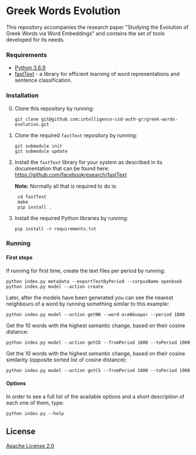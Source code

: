 # Greek Words Evolution

This repository accompanies the research paper "Studying the Evolution of Greek Words via Word Embeddings" and contains the set of tools developed for its needs.

### Requirements
* [Python 3.6.9](https://www.python.org/downloads/release/python-369/)
* [fastText](https://fasttext.cc/) - a library for efficient learning of word representations and sentence classification.

### Installation
0. Clone this repository by running:

    ```
    git clone git@github.com:intelligence-csd-auth-gr/greek-words-evolution.git
    ```
   
0. Clone the required `fastText` repository by running:

    ```
    git submodule init
    git submodule update
    ```
   
0. Install the `fastText` library for your system as described in its documentation that can be found here: https://github.com/facebookresearch/fastText

    **Note:** Normally all that is required to do is:
    
        cd fastText
        make
        pip install .
            
0. Install the required Python libraries by running:

    ```
    pip install -r requirements.txt
    ```

### Running
#### First steps
If running for first time, create the text files per period by running:
    
    python index.py metadata --exportTextByPeriod --corpusName openbook
    python index.py model --action create

Later, after the models have been generated you can see the nearest neighbours of a word by running something similar to this example:
    
    python index.py model --action getNN --word αισθάνομαι --period 1800

Get the 10 words with the highest semantic change, based on their cosine distance:
        
    python index.py model --action getCD --fromPeriod 1800 --toPeriod 1900
                
Get the 10 words with the highest semantic change, based on their cosine similarity (opposite sorted list of cosine distance):
        
    python index.py model --action getCS --fromPeriod 1800 --toPeriod 1900

#### Options 
In order to see a full list of the available options and a short description of each one of them, type:

    python index.py --help

## License

[Apache License 2.0](LICENSE)